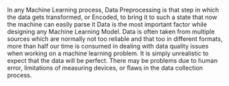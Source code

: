 In any Machine Learning process, Data Preprocessing is that step in which the data gets transformed, or Encoded, to bring it to such a state that now the machine can easily parse it
Data is  the most important factor while designing any Machine Learning Model.
Data is often taken from multiple sources which are normally not too reliable and that too in different formats, more than half our time is consumed in dealing with data quality issues when working on a machine learning problem. It is simply unrealistic to expect that the data will be perfect. There may be problems due to human error, limitations of measuring devices, or flaws in the data collection process.
